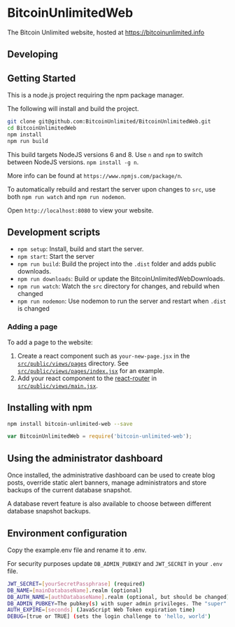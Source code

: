 # BitcoinUnlimitedWeb

The Bitcoin Unlimited website, hosted at https://bitcoinunlimited.info

## Developing

## Getting Started

This is a node.js project requiring the npm package manager.

The following will install and build the project.

```bash
git clone git@github.com:BitcoinUnlimited/BitcoinUnlimitedWeb.git
cd BitcoinUnlimitedWeb
npm install
npm run build
```

This build targets NodeJS versions 6 and 8. Use `n` and `npm` to switch between NodeJS versions. `npm install -g n`.

More info can be found at `https://www.npmjs.com/package/n`.

To automatically rebuild and restart the server upon changes to `src`, use both `npm run watch` and `npm run nodemon`.

Open `http://localhost:8080` to view your website.

## Development scripts

* `npm setup`: Install, build and start the server.
* `npm start`: Start the server
* `npm run build`: Build the project into the `.dist` folder and adds public downloads.
* `npm run downloads`: Build or update the BitcoinUnlimitedWebDownloads.
* `npm run watch`: Watch the `src` directory for changes, and rebuild when changed
* `npm run nodemon`: Use nodemon to run the server and restart when `.dist` is changed

### Adding a page

To add a page to the website:

1. Create a react component such as `your-new-page.jsx` in the [`src/public/views/pages`](https://github.com/BitcoinUnlimited/BitcoinUnlimitedWeb/tree/master/src/public/views/pages) directory. See [`src/public/views/pages/index.jsx`](https://github.com/BitcoinUnlimited/BitcoinUnlimitedWeb/blob/master/src/public/views/pages/index.jsx) for an example.
2. Add your react component to the [react-router](https://github.com/reactjs/react-router) in [`src/public/views/main.jsx`](https://github.com/BitcoinUnlimited/BitcoinUnlimitedWeb/blob/master/src/public/views/main.jsx).

## Installing with npm

```bash
npm install bitcoin-unlimited-web --save
```

```javascript
var BitcoinUnlimitedWeb = require('bitcoin-unlimited-web');
```

## Using the administrator dashboard

Once installed, the administrative dashboard can be used to create blog posts, override static alert banners, manage administrators and store backups of the current database snapshot.

A database revert feature is also available to choose between different database snapshot backups.

## Environment configuration

Copy the example.env file and rename it to .env.

For security purposes update `DB_ADMIN_PUBKEY` and `JWT_SECRET` in your `.env` file.

```bash
JWT_SECRET=[yourSecretPassphrase] (required)
DB_NAME=[mainDatabaseName].realm (optional)
DB_AUTH_NAME=[authDatabaseName].realm (optional, but should be changed)
DB_ADMIN_PUBKEY=The pubkey(s) with super admin privileges. The "super" admin can add other pubkeys via the dashboard interface. Separate pubkeys with commas and exclude spaces.
AUTH_EXPIRE=[seconds] (JavaScript Web Token expiration time)
DEBUG=[true or TRUE] (sets the login challenge to 'hello, world')
```
